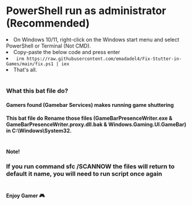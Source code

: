 


<h1>PowerShell run as administrator (Recommended) </h1>
<li>On Windows 10/11, right-click on the Windows start menu and select PowerShell or Terminal (Not CMD).</li>
<li>Copy-paste the below code and press enter</li>

<li><code> irm https://raw.githubusercontent.com/emadadel4/Fix-Stutter-in-Games/main/fix.ps1 | iex </code></li>
<li>That's all.</li>


<h1></h1>
<h3>What this bat file do?</h3>
<h4>Gamers found (Gamebar Services) makes running game shuttering</h4>
<h4>This bat file do Rename those files
(GameBarPresenceWriter.exe & GameBarPresenceWriter.proxy.dll.bak & Windows.Gaming.UI.GameBar) in C:\Windows\System32.</h4>
<h1></h1>

<h4>Note!</h4>
<h3>If you run command sfc /SCANNOW the files will return to default it name, you will need to run script once again</h3>
<h1></h1>

<h4>Enjoy Gamer 🎮</h4>
